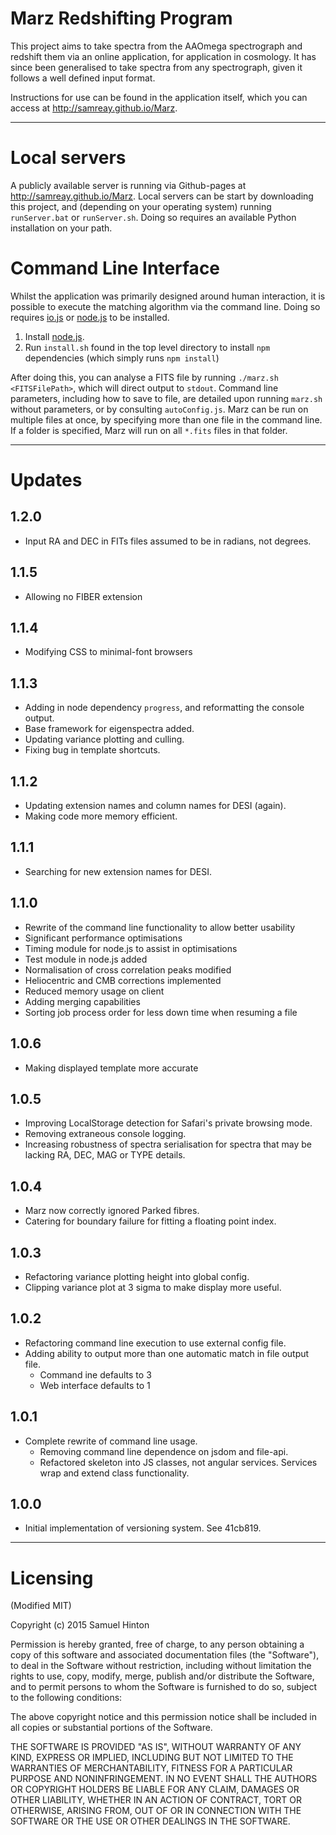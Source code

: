 # Marz Redshifting Program


This project aims to take spectra from the AAOmega spectrograph and redshift them via an online application, for application in cosmology. It has since been generalised to take spectra from any spectrograph, given it follows a well defined input format.

Instructions for use can be found in the application itself, which you can access at http://samreay.github.io/Marz.

***** 


# Local servers

A publicly available server is running via Github-pages at http://samreay.github.io/Marz. Local servers can be start by downloading this project, and (depending on your operating system) running `runServer.bat` or `runServer.sh`. Doing so requires an available Python installation on your path.

# Command Line Interface

Whilst the application was primarily designed around human interaction, it is possible to execute the matching algorithm via the command line. Doing so requires [io.js](https://iojs.org) or [node.js](https://nodejs.org) to be installed.

1. Install [node.js](https://nodejs.org).
2. Run `install.sh` found in the top level directory to install `npm` dependencies (which simply runs `npm install`)

After doing this, you can analyse a FITS file by running `./marz.sh <FITSFilePath>`, which will direct output to `stdout`. Command line parameters, including how to save to file, are detailed upon running `marz.sh` without parameters, or by consulting `autoConfig.js`. Marz can be run on multiple files at once, by specifying more than one file in the command line. If a folder is specified, Marz will run on all `*.fits` files in that folder.


***** 

# Updates

## 1.2.0
* Input RA and DEC in FITs files assumed to be in radians, not degrees.

## 1.1.5
* Allowing no FIBER extension

## 1.1.4
* Modifying CSS to minimal-font browsers

## 1.1.3
* Adding in node dependency `progress`, and reformatting the console output.
* Base framework for eigenspectra added. 
* Updating variance plotting and culling.
* Fixing bug in template shortcuts.

## 1.1.2
* Updating extension names and column names for DESI (again).
* Making code more memory efficient.

## 1.1.1
* Searching for new extension names for DESI.

## 1.1.0
* Rewrite of the command line functionality to allow better usability
* Significant performance optimisations
* Timing module for node.js to assist in optimisations
* Test module in node.js added
* Normalisation of cross correlation peaks modified
* Heliocentric and CMB corrections implemented
* Reduced memory usage on client
* Adding merging capabilities
* Sorting job process order for less down time when resuming a file

## 1.0.6
* Making displayed template more accurate

## 1.0.5
* Improving LocalStorage detection for Safari's private browsing mode.
* Removing extraneous console logging.
* Increasing robustness of spectra serialisation for spectra that may be lacking RA, DEC, MAG or TYPE details.

## 1.0.4
* Marz now correctly ignored Parked fibres.
* Catering for boundary failure for fitting a floating point index.

## 1.0.3
* Refactoring variance plotting height into global config.
* Clipping variance plot at 3 sigma to make display more useful.

## 1.0.2
* Refactoring command line execution to use external config file.
* Adding ability to output more than one automatic match in file output file.
    * Command ine defaults to 3
    * Web interface defaults to 1
    
## 1.0.1
* Complete rewrite of command line usage.
    * Removing command line dependence on jsdom and file-api.
    * Refactored skeleton into JS classes, not angular services. Services wrap and extend class functionality.
    
## 1.0.0
* Initial implementation of versioning system. See 41cb819.


***** 


# Licensing

(Modified MIT)

Copyright (c) 2015 Samuel Hinton

Permission is hereby granted, free of charge, to any person obtaining a copy
of this software and associated documentation files (the "Software"), to deal
in the Software without restriction, including without limitation the rights
to use, copy, modify, merge, publish and/or distribute the Software, and to
permit persons to whom the Software is furnished to do so, subject to the following conditions:

The above copyright notice and this permission notice shall be included in all
copies or substantial portions of the Software.

THE SOFTWARE IS PROVIDED "AS IS", WITHOUT WARRANTY OF ANY KIND, EXPRESS OR
IMPLIED, INCLUDING BUT NOT LIMITED TO THE WARRANTIES OF MERCHANTABILITY,
FITNESS FOR A PARTICULAR PURPOSE AND NONINFRINGEMENT. IN NO EVENT SHALL THE
AUTHORS OR COPYRIGHT HOLDERS BE LIABLE FOR ANY CLAIM, DAMAGES OR OTHER
LIABILITY, WHETHER IN AN ACTION OF CONTRACT, TORT OR OTHERWISE, ARISING FROM,
OUT OF OR IN CONNECTION WITH THE SOFTWARE OR THE USE OR OTHER DEALINGS IN THE
SOFTWARE.
